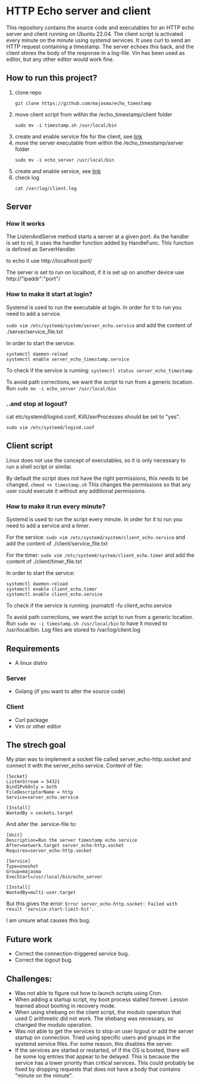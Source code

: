# HTTP Echo server and client 

This repository contains the source code and executables for an HTTP echo server and client running on Ubuntu 22.04. The client script is activated every minute on the minute using systemd services. It uses curl to send an HTTP request containing a timestamp. The server echoes this back, and the client stores the body of the response in a log-file. Vin has been used as editor, but any other editor would work fine. 

## How to run this project?
1. clone repo
   ```
   git clone https://github.com/majasma/echo_timestamp
   ```
2. move client script from within the /echo_timestamp/client folder
   ```
   sudo mv -i timestamp.sh /usr/local/bin
   ```
3. create and enable service file for the client, see [link](#how-to-make-it-run-every-minute)
4. move the server executable from within the /echo_timestamp/server folder
   ```
   sudo mv -i echo_server /usr/local/bin
   ```
5. create and enable service, see [link](#how-to-make-it-start-at-login)
6. check log
   ```
   cat /var/log/client.log
   ```

## Server

### How it works
The ListenAndServe method starts a server at a given port. As the handler is set to nil, it uses the handler function added by HandleFunc. This function is defined as ServerHandler.

to echo it use http://localhost:port/

The server is set to run on localhost, if it is set up on another device use http://"ipaddr":"port"/

### How to make it start at login?
Systemd is used to run the executable at login. In order for it to run you need to add a service.

```sudo vim /etc/systemd/system/server_echo.service```
and add the content of ./server/service_file.txt

In order to start the service:
```
systemctl daemon-reload
systemctl enable server_echo_timestamp.service
```

To check if the service is running: ```systemctl status server_echo_timestamp```

To avoid path corrections, we want the script to run from a generic location. Run
```sudo mv -i echo_server /usr/local/bin```

### ..and stop at logout?
cat etc/systemd/logind.conf,
KillUserProcesses should be set to "yes". 

```
sudo vim /etc/systemd/logind.conf
```

## Client script
Linux does not use the concept of executables, so it is only necessary to run a shell script or similar. 

By default the script does not have the right permissions, this needs to be changed. 
```chmod +x timestamp.sh```
This changes the permissions so that any user could execute it without any additional permissions. 

### How to make it run every minute?
Systemd is used to run the script every minute. In order for it to run you need to add a service and a timer.

For the service:
```sudo vim /etc/systemd/system/client_echo.service```
and add the content of ./client/service_file.txt

For the timer:
```sudo vim /etc/systemd/system/client_echo.timer```
and add the content of ./client/timer_file.txt

In order to start the service:

```
systemctl daemon-reload
systemctl enable client_echo.timer
systemctl enable client_echo.service
```

To check if the service is running: journalctl -fu client_echo.service

To avoid path corrections, we want the script to run from a generic location. Run
```sudo mv -i timestamp.sh /usr/local/bin```
to have it moved to /usr/local/bin. Log files are stored to /var/log/client.log

## Requirements
- A linux distro

### Server
- Golang (if you want to alter the source code)

### Client
- Curl package
- Vim or other editor 

## The strech goal
My plan was to implement a socket file called server_echo-http.socket and connect it with the server_echo service. Content of file:

```
[Socket]
ListenStream = 54321
BindIPv6Only = both
FileDescriptorName = http
Service=server_echo.service

[Install]
WantedBy = sockets.target                        
```
And alter the .service-file to:
```
[Unit]
Description=Run the server timestamp echo service
After=network.target server_echo-http.socket
Requires=server_echo-http.socket

[Service]
Type=oneshot
Group=majasma
ExecStart=/usr/local/bin/echo_server

[Install]
WantedBy=multi-user.target
```

But this gives the error:
```Error server_echo-http.socket: Failed with result 'service-start-limit-hit'.```

I am unsure what causes this bug.

## Future work
- Correct the connection-triggered service bug.
- Correct the logout bug.

## Challenges:
- Was not able to figure out how to launch scripts using Cron. 
- When adding a startup script, my boot process stalled forever. Lesson learned about booting in recovery mode. 
- When using shebang on the client script, the modulo operation that used C arithmetic did not work. The shebang was necessary, so changed the modulo operation. 
- Was not able to get the services to stop on user logout or add the server startup on connection. Tried using specific users and groups in the systemd service files. For some reason, this disables the server. 
- If the services are started or restarted, of if the OS is booted, there will be some log entries that appear to be delayed. This is because the service has a lower priority than critical services. This could probably be fixed by dropping requests that does not have a body that contains "minute on the minute". 